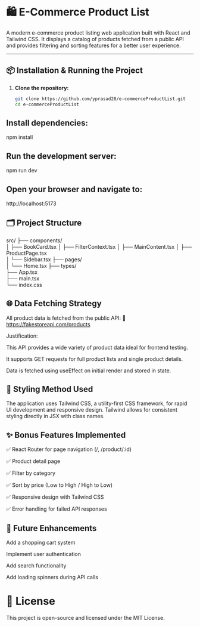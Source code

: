 
# 🛍️ E-Commerce Product List

A modern e-commerce product listing web application built with React and Tailwind CSS. It displays a catalog of products fetched from a public API and provides filtering and sorting features for a better user experience.

---

## 📦 Installation & Running the Project

1. **Clone the repository:**
   ```bash
   git clone https://github.com/yprasad28/e-commerceProductList.git
   cd e-commerceProductList
## Install dependencies:

npm install

## Run the development server:

npm run dev

## Open your browser and navigate to:
http://localhost:5173


## 🗂️ Project Structure

src/
├── components/   
│   ├── BookCard.tsx
│   ├── FilterContext.tsx
│   ├── MainContent.tsx
│   ├── ProductPage.tsx                                                       
│   └── Sidebar.tsx
├── pages/              
│   └── Home.tsx
├── types/              
├── App.tsx            
├── main.tsx           
└── index.css        

## 🌐 Data Fetching Strategy

All product data is fetched from the public API:
🔗 https://fakestoreapi.com/products

Justification:

This API provides a wide variety of product data ideal for frontend testing.

It supports GET requests for full product lists and single product details.

Data is fetched using useEffect on initial render and stored in state.

## 🎨 Styling Method Used
The application uses Tailwind CSS, a utility-first CSS framework, for rapid UI development and responsive design.
Tailwind allows for consistent styling directly in JSX with class names.

## ✨ Bonus Features Implemented

✅ React Router for page navigation (/, /product/:id)

✅ Product detail page

✅ Filter by category

✅ Sort by price (Low to High / High to Low)

✅ Responsive design with Tailwind CSS

✅ Error handling for failed API responses

## 🚀 Future Enhancements

Add a shopping cart system

Implement user authentication

Add search functionality

Add loading spinners during API calls

# 📄 License

This project is open-source and licensed under the MIT License.
